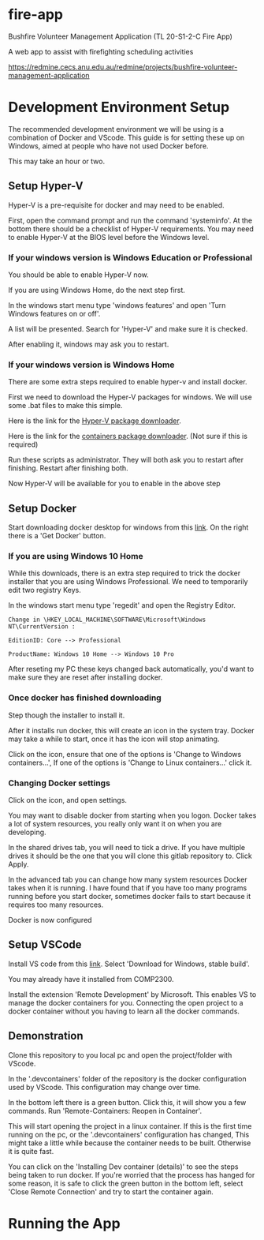 # fire-app

Bushfire Volunteer Management Application (TL 20-S1-2-C Fire App)

A web app to assist with firefighting scheduling activities

https://redmine.cecs.anu.edu.au/redmine/projects/bushfire-volunteer-management-application


# Development Environment Setup

The recommended development environment we will be using is a combination of Docker and VScode.
This guide is for setting these up on Windows, aimed at people who have not used Docker before.

This may take an hour or two.

## Setup Hyper-V

Hyper-V is a pre-requisite for docker and may need to be enabled.

First, open the command prompt and run the command 'systeminfo'.
At the bottom there should be a checklist of Hyper-V requirements.
You may need to enable Hyper-V at the BIOS level before the Windows level.

### If your windows version is Windows Education or Professional
You should be able to enable Hyper-V now.

If you are using Windows Home, do the next step first.

In the windows start menu type 'windows features' and open 'Turn Windows features on or off'.

A list will be presented. Search for 'Hyper-V' and make sure it is checked.

After enabling it, windows may ask you to restart.

### If your windows version is Windows Home
There are some extra steps required to enable hyper-v and install docker.

First we need to download the Hyper-V packages for windows. We will use some .bat files to make this simple.

Here is the link for the [Hyper-V package downloader](https://drive.google.com/open?id=1ndzL35iJgxk7pEKbi_sDvgbSFNklEQq8).

Here is the link for the [containers package downloader](https://drive.google.com/open?id=1YfmvwxJ9OuXq676V8_6MldwAFG_xCL1T). (Not sure if this is required)

Run these scripts as administrator. They will both ask you to restart after finishing. Restart after finishing both.

Now Hyper-V will be available for you to enable in the above step

## Setup Docker

Start downloading docker desktop for windows from this [link](https://hub.docker.com/editions/community/docker-ce-desktop-windows).
On the right there is a 'Get Docker' button.

### If you are using Windows 10 Home
While this downloads, there is an extra step required to trick the docker installer that you are using Windows Professional.
We need to temporarily edit two registry Keys.

In the windows start menu type 'regedit' and open the Registry Editor.

```
Change in \HKEY_LOCAL_MACHINE\SOFTWARE\Microsoft\Windows NT\CurrentVersion :

EditionID: Core --> Professional

ProductName: Windows 10 Home --> Windows 10 Pro
```

After reseting my PC these keys changed back automatically,
you'd want to make sure they are reset after installing docker.

### Once docker has finished downloading
Step though the installer to install it.

After it installs run docker, this will create an icon in the system tray.
Docker may take a while to start, once it has the icon will stop animating.

Click on the icon, ensure that one of the options is 'Change to Windows containers...',
If one of the options is 'Change to Linux containers...' click it.

### Changing Docker settings
Click on the icon, and open settings.

You may want to disable docker from starting when you logon.
Docker takes a lot of system resources, you really only want it on when you are developing.

In the shared drives tab, you will need to tick a drive.
If you have multiple drives it should be the one that you will clone this gitlab repository to.
Click Apply.

In the advanced tab you can change how many system resources Docker takes when it is running.
I have found that if you have too many programs running before you start docker,
sometimes docker fails to start because it requires too many resources.

Docker is now configured

## Setup VSCode
Install VS code from this [link](https://code.visualstudio.com/).
Select 'Download for Windows, stable build'.

You may already have it installed from COMP2300.

Install the extension 'Remote Development' by Microsoft.
This enables VS to manage the docker containers for you.
Connecting the open project to a docker container without you having to learn all the docker commands.

## Demonstration
Clone this repository to you local pc and open the project/folder with VScode.

In the '.devcontainers' folder of the repository is the docker configuration used by VScode.
This configuration may change over time.

In the bottom left there is a green button. Click this, it will show you a few commands.
Run 'Remote-Containers: Reopen in Container'.

This will start opening the project in a linux container.
If this is the first time running on the pc, or the '.devcontainers' configuration has changed,
This might take a little while because the container needs to be built. Otherwise it is quite fast.

You can click on the 'Installing Dev container (details)' to see the steps being taken to run docker.
If you're worried that the process has hanged for some reason,
it is safe to click the green button in the bottom left, select 'Close Remote Connection' and try to start the container again.


# Running the App



